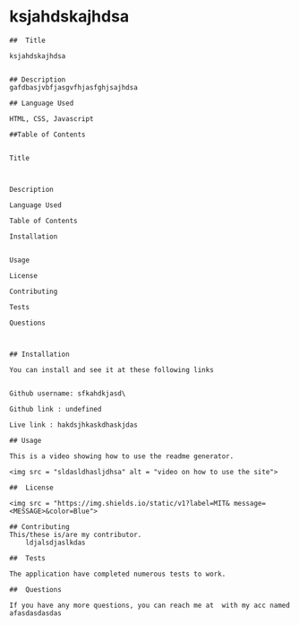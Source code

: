 # ksjahdskajhdsa
   
    ##  Title 

    ksjahdskajhdsa
   
   
    ## Description
    gafdbasjvbfjasgvfhjasfghjsajhdsa 
    
    ## Language Used

    HTML, CSS, Javascript
    
    ##Table of Contents
    

    Title

        

    Description

    Language Used
    
    Table of Contents

    Installation


    Usage

    License

    Contributing

    Tests
     
    Questions


    
    ## Installation

    You can install and see it at these following links


    Github username: sfkahdkjasd\

    Github link : undefined

    Live link : hakdsjhkaskdhaskjdas
   
    ## Usage
    
    This is a video showing how to use the readme generator.

    <img src = "sldasldhasljdhsa" alt = "video on how to use the site">

    ##  License

    <img src = "https://img.shields.io/static/v1?label=MIT& message=<MESSAGE>&color=Blue">

    ## Contributing
    This/these is/are my contributor.
        ldjalsdjaslkdas

    ##  Tests

    The application have completed numerous tests to work.

    ##  Questions
    
    If you have any more questions, you can reach me at  with my acc named afasdasdasdas
    
    